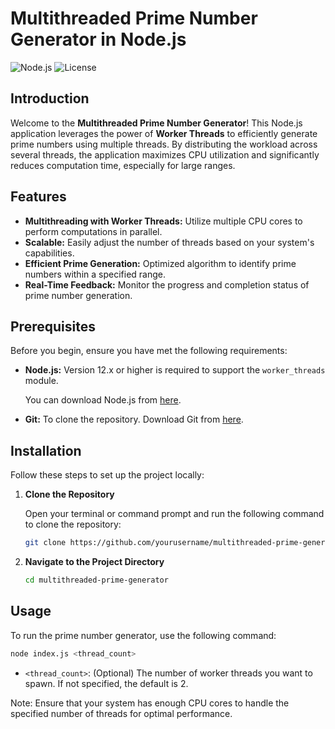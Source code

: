 # Multithreaded Prime Number Generator in Node.js

![Node.js](https://img.shields.io/badge/Node.js-43853D?logo=node.js&logoColor=white)
![License](https://img.shields.io/badge/license-MIT-blue.svg)

## Introduction

Welcome to the **Multithreaded Prime Number Generator**! This Node.js application leverages the power of **Worker Threads** to efficiently generate prime numbers using multiple threads. By distributing the workload across several threads, the application maximizes CPU utilization and significantly reduces computation time, especially for large ranges.

## Features

- **Multithreading with Worker Threads:** Utilize multiple CPU cores to perform computations in parallel.
- **Scalable:** Easily adjust the number of threads based on your system's capabilities.
- **Efficient Prime Generation:** Optimized algorithm to identify prime numbers within a specified range.
- **Real-Time Feedback:** Monitor the progress and completion status of prime number generation.

## Prerequisites

Before you begin, ensure you have met the following requirements:

- **Node.js:** Version 12.x or higher is required to support the `worker_threads` module.

  You can download Node.js from [here](https://nodejs.org/).

- **Git:** To clone the repository. Download Git from [here](https://git-scm.com/downloads).

## Installation

Follow these steps to set up the project locally:

1. **Clone the Repository**

   Open your terminal or command prompt and run the following command to clone the repository:

   ```bash
   git clone https://github.com/yourusername/multithreaded-prime-generator.git
   ````
2. **Navigate to the Project Directory**

   ````bash
   cd multithreaded-prime-generator
   ````
## Usage

To run the prime number generator, use the following command:

````bash
node index.js <thread_count>
````
- ````<thread_count>````: (Optional) The number of worker threads you want to spawn. If not specified, the default is 2.

Note: Ensure that your system has enough CPU cores to handle the specified number of threads for optimal performance.
